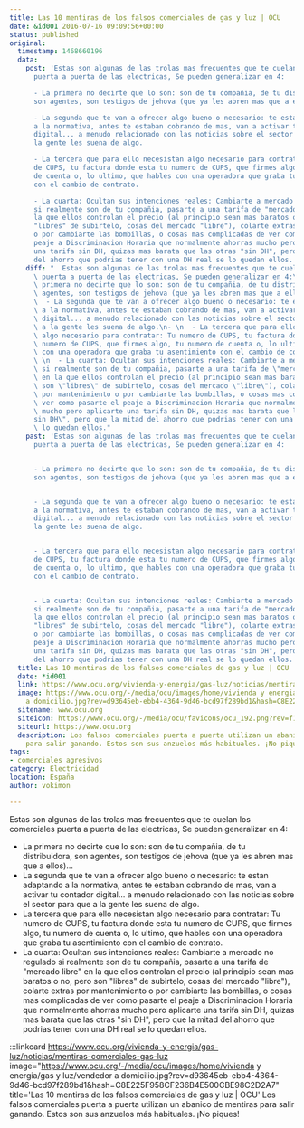 ```yaml
---
title: Las 10 mentiras de los falsos comerciales de gas y luz | OCU
date: &id001 2016-07-16 09:09:56+00:00
status: published
original:
  timestamp: 1468660196
  data:
    post: 'Estas son algunas de las trolas mas frecuentes que te cuelan los comerciales
      puerta a puerta de las electricas, Se pueden generalizar en 4:

      - La primera no decirte que lo son: son de tu compañia, de tu distribuidora,
      son agentes, son testigos de jehova (que ya les abren mas que a ellos)...

      - La segunda que te van a ofrecer algo bueno o necesario: te estan adaptando
      a la normativa, antes te estaban cobrando de mas, van a activar tu contador
      digital... a menudo relacionado con las noticias sobre el sector para que a
      la gente les suena de algo.

      - La tercera que para ello necesistan algo necesario para contratar: Tu numero
      de CUPS, tu factura donde esta tu numero de CUPS, que firmes algo, tu numero
      de cuenta o, lo ultimo, que hables con una operadora que graba tu asentimiento
      con el cambio de contrato.

      - La cuarta: Ocultan sus intenciones reales: Cambiarte a mercado no regulado
      si realmente son de tu compañia, pasarte a una tarifa de "mercado libre" en
      la que ellos controlan el precio (al principio sean mas baratos o no, pero son
      "libres" de subirtelo, cosas del mercado "libre"), colarte extras por mantenimiento
      o por cambiarte las bombillas, o cosas mas complicadas de ver como pasarte el
      peaje a Discriminacion Horaria que normalmente ahorras mucho pero aplicarte
      una tarifa sin DH, quizas mas barata que las otras "sin DH", pero que la mitad
      del ahorro que podrias tener con una DH real se lo quedan ellos.'
    diff: "  Estas son algunas de las trolas mas frecuentes que te cuelan los comerciales\
      \ puerta a puerta de las electricas, Se pueden generalizar en 4:\n- \n  - La\
      \ primera no decirte que lo son: son de tu compañia, de tu distribuidora, son\
      \ agentes, son testigos de jehova (que ya les abren mas que a ellos)...\n- \n\
      \  - La segunda que te van a ofrecer algo bueno o necesario: te estan adaptando\
      \ a la normativa, antes te estaban cobrando de mas, van a activar tu contador\
      \ digital... a menudo relacionado con las noticias sobre el sector para que\
      \ a la gente les suena de algo.\n- \n  - La tercera que para ello necesistan\
      \ algo necesario para contratar: Tu numero de CUPS, tu factura donde esta tu\
      \ numero de CUPS, que firmes algo, tu numero de cuenta o, lo ultimo, que hables\
      \ con una operadora que graba tu asentimiento con el cambio de contrato.\n-\
      \ \n  - La cuarta: Ocultan sus intenciones reales: Cambiarte a mercado no regulado\
      \ si realmente son de tu compañia, pasarte a una tarifa de \"mercado libre\"\
      \ en la que ellos controlan el precio (al principio sean mas baratos o no, pero\
      \ son \"libres\" de subirtelo, cosas del mercado \"libre\"), colarte extras\
      \ por mantenimiento o por cambiarte las bombillas, o cosas mas complicadas de\
      \ ver como pasarte el peaje a Discriminacion Horaria que normalmente ahorras\
      \ mucho pero aplicarte una tarifa sin DH, quizas mas barata que las otras \"\
      sin DH\", pero que la mitad del ahorro que podrias tener con una DH real se\
      \ lo quedan ellos."
    past: 'Estas son algunas de las trolas mas frecuentes que te cuelan los comerciales
      puerta a puerta de las electricas, Se pueden generalizar en 4:


      - La primera no decirte que lo son: son de tu compañia, de tu distribuidora,
      son agentes, son testigos de jehova (que ya les abren mas que a ellos)...


      - La segunda que te van a ofrecer algo bueno o necesario: te estan adaptando
      a la normativa, antes te estaban cobrando de mas, van a activar tu contador
      digital... a menudo relacionado con las noticias sobre el sector para que a
      la gente les suena de algo.


      - La tercera que para ello necesistan algo necesario para contratar: Tu numero
      de CUPS, tu factura donde esta tu numero de CUPS, que firmes algo, tu numero
      de cuenta o, lo ultimo, que hables con una operadora que graba tu asentimiento
      con el cambio de contrato.


      - La cuarta: Ocultan sus intenciones reales: Cambiarte a mercado no regulado
      si realmente son de tu compañia, pasarte a una tarifa de "mercado libre" en
      la que ellos controlan el precio (al principio sean mas baratos o no, pero son
      "libres" de subirtelo, cosas del mercado "libre"), colarte extras por mantenimiento
      o por cambiarte las bombillas, o cosas mas complicadas de ver como pasarte el
      peaje a Discriminacion Horaria que normalmente ahorras mucho pero aplicarte
      una tarifa sin DH, quizas mas barata que las otras "sin DH", pero que la mitad
      del ahorro que podrias tener con una DH real se lo quedan ellos.'
  title: Las 10 mentiras de los falsos comerciales de gas y luz | OCU
  date: *id001
  link: https://www.ocu.org/vivienda-y-energia/gas-luz/noticias/mentiras-comerciales-gas-luz
  image: https://www.ocu.org/-/media/ocu/images/home/vivienda y energia/gas y luz/vendedor
    a domicilio.jpg?rev=d93645eb-ebb4-4364-9d46-bcd97f289bd1&hash=C8E225F958CF236B4E500CBE98C2D2A7
  sitename: www.ocu.org
  siteicon: https://www.ocu.org/-/media/ocu/favicons/ocu_192.png?rev=f17ed59c-67eb-4efe-980c-6c07daf2bcd8
  siteurl: https://www.ocu.org
  description: Los falsos comerciales puerta a puerta utilizan un abanico de mentiras
    para salir ganando. Estos son sus anzuelos más habituales. ¡No piques!
tags:
- comerciales agresivos
category: Electricidad
location: España
author: vokimon

---
```

Estas son algunas de las trolas mas frecuentes que te cuelan los comerciales puerta a puerta de las electricas, Se pueden generalizar en 4:

- La primera no decirte que lo son: son de tu compañia, de tu distribuidora, son agentes, son testigos de jehova (que ya les abren mas que a ellos)...
- La segunda que te van a ofrecer algo bueno o necesario: te estan adaptando a la normativa, antes te estaban cobrando de mas, van a activar tu contador digital... a menudo relacionado con las noticias sobre el sector para que a la gente les suena de algo.
- La tercera que para ello necesistan algo necesario para contratar: Tu numero de CUPS, tu factura donde esta tu numero de CUPS, que firmes algo, tu numero de cuenta o, lo ultimo, que hables con una operadora que graba tu asentimiento con el cambio de contrato.
- La cuarta: Ocultan sus intenciones reales: Cambiarte a mercado no regulado si realmente son de tu compañia, pasarte a una tarifa de "mercado libre" en la que ellos controlan el precio (al principio sean mas baratos o no, pero son "libres" de subirtelo, cosas del mercado "libre"), colarte extras por mantenimiento o por cambiarte las bombillas, o cosas mas complicadas de ver como pasarte el peaje a Discriminacion Horaria que normalmente ahorras mucho pero aplicarte una tarifa sin DH, quizas mas barata que las otras "sin DH", pero que la mitad del ahorro que podrias tener con una DH real se lo quedan ellos.

:::linkcard https://www.ocu.org/vivienda-y-energia/gas-luz/noticias/mentiras-comerciales-gas-luz image="https://www.ocu.org/-/media/ocu/images/home/vivienda y energia/gas y luz/vendedor a domicilio.jpg?rev=d93645eb-ebb4-4364-9d46-bcd97f289bd1&hash=C8E225F958CF236B4E500CBE98C2D2A7" title='Las 10 mentiras de los falsos comerciales de gas y luz | OCU'
    Los falsos comerciales puerta a puerta utilizan un abanico de mentiras para salir ganando. Estos son sus anzuelos más habituales. ¡No piques!

